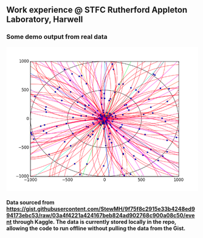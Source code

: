 ## Work experience @ STFC Rutherford Appleton Laboratory, Harwell

### Some demo output from real data
![](demooutput2.png)

#### Data sourced from https://gist.githubusercontent.com/StewMH/9f75f8c2915e33b4248ed994173ebc53/raw/03a4f4221a424167beb824ad902768c900a08c50/event through Kaggle. The data is currently stored locally in the repo, allowing the code to run offline without pulling the data from the Gist.
